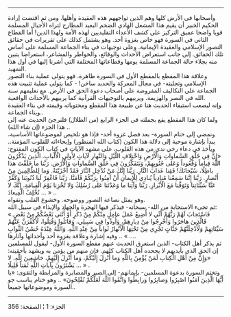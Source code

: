 ------------------------------------------------------------------------

وأصحابها في الأرض كلها وهم الذين تواجههم هذه العقيدة وأهلها. ومن ثم
اقتضت إرادة الحكيم الخبير أن يقيم هذا المشعل الهادي الضخم البعيد المطارح
لتراه الأجيال المسلمة قويا واضحا عميق التركيز على كشف الأعداء التقليديين
لهذه الأمة ولهذا الدين! أما القطاع الثاني في السورة فهو خاص بغزوة أحد.
وهو يشتمل كذلك على تقريرات في حقائق التصور الإسلامي والعقيدة الإيمانية.
وعلى توجيهات في بناء الجماعة المسلمة على أساس تلك الحقائق. إلى جانب
استعراض الأحداث والوقائع، والخواطر والمشاعر، استعراضا يتبين منه بجلاء
حالة الجماعة المسلمة يومها وقطاعاتها المختلفة التي أشرنا إليها في أول
هذا التمهيد.  
وعلاقة هذا المقطع بالمقطع الأول في السورة ظاهرة. فهو يتولى عملية بناء
التصور الإسلامي وتجليته- في مجال المعركة والحديد ساخن! - كما يتولى عملية
تثبيت هذه الجماعة على التكاليف المفروضة على أصحاب دعوة الحق في الأرض. مع
تعليمهم سنة الله في النصر والهزيمة. ويربيهم بالتوجيهات القرآنية كما
يربيهم بالأحداث الواقعية.  
وإنه ليصعب استيفاء الحديث هنا عن طبيعة هذا المقطع ومحتوياته وقيمته في
بناء العقيدة وبناء الجماعة..  
ولما كان هذا المقطع يقع بجملته في الجزء الرابع (من الظلال) فلنرجئ الحديث
عنه إلى هذا الجزء (إن شاء الله) ..  
ونمضي إلى ختام السورة- بعد فصل غزوة أحد- فإذا هو تلخيص لموضوعاتها
الأساسية، يبدأ بإشارة موحية إلى دلالة هذا الكون (كتاب الله المنظور)
وإيحاءاته للقلوب المؤمنة.. ويأخذ في دعاء رخي ندي من هذه القلوب، على مشهد
الآيات في كتاب الكون المفتوح: «إِنَّ فِي خَلْقِ السَّماواتِ وَالْأَرْضِ وَاخْتِلافِ اللَّيْلِ
وَالنَّهارِ لَآياتٍ لِأُولِي الْأَلْبابِ. الَّذِينَ يَذْكُرُونَ اللَّهَ قِياماً وَقُعُوداً وَعَلى جُنُوبِهِمْ،
وَيَتَفَكَّرُونَ فِي خَلْقِ السَّماواتِ وَالْأَرْضِ. رَبَّنا ما خَلَقْتَ هذا باطِلًا، سُبْحانَكَ! فَقِنا
عَذابَ النَّارِ. رَبَّنا إِنَّكَ مَنْ تُدْخِلِ النَّارَ فَقَدْ أَخْزَيْتَهُ. وَما لِلظَّالِمِينَ مِنْ أَنْصارٍ.
رَبَّنا إِنَّنا سَمِعْنا مُنادِياً يُنادِي لِلْإِيمانِ أَنْ آمِنُوا بِرَبِّكُمْ فَآمَنَّا. رَبَّنا فَاغْفِرْ
لَنا ذُنُوبَنا وَكَفِّرْ عَنَّا سَيِّئاتِنا وَتَوَفَّنا مَعَ الْأَبْرارِ. رَبَّنا وَآتِنا ما وَعَدْتَنا عَلى
رُسُلِكَ وَلا تُخْزِنا يَوْمَ الْقِيامَةِ. إِنَّكَ لا تُخْلِفُ الْمِيعادَ ... » ..  
وهو يمثل نصاعة التصور ووضوحه. وخشوع القلب وتقواه.  
ثم تجيء الاستجابة من الله- سبحانه- فيذكر فيها الهجرة والجهاد والإيذاء في
سبيل الله:  
«فَاسْتَجابَ لَهُمْ رَبُّهُمْ أَنِّي لا أُضِيعُ عَمَلَ عامِلٍ مِنْكُمْ مِنْ ذَكَرٍ أَوْ أُنْثى بَعْضُكُمْ مِنْ بَعْضٍ.
فَالَّذِينَ هاجَرُوا وَأُخْرِجُوا مِنْ دِيارِهِمْ، وَأُوذُوا فِي سَبِيلِي، وَقاتَلُوا وَقُتِلُوا، لَأُكَفِّرَنَّ
عَنْهُمْ سَيِّئاتِهِمْ وَلَأُدْخِلَنَّهُمْ جَنَّاتٍ تَجْرِي مِنْ تَحْتِهَا الْأَنْهارُ ثَواباً مِنْ عِنْدِ اللَّهِ.
وَاللَّهُ عِنْدَهُ حُسْنُ الثَّوابِ ... » .. وفيه إشارة وعلاقة بغزوة أحد وأحداثها
وآثارها.  
ثم يذكر أهل الكتاب- الذين استغرق الحديث عنهم مقطع السورة الأول- ليقول
للمسلمين إن الحق الذي بأيديهم لا يجحده أهل الكتاب كلهم. فإن منهم من يؤمن
به ويشهد بأحقيته: «وَإِنَّ مِنْ أَهْلِ الْكِتابِ لَمَنْ يُؤْمِنُ بِاللَّهِ وَما أُنْزِلَ إِلَيْكُمْ، وَما
أُنْزِلَ إِلَيْهِمْ، خاشِعِينَ لِلَّهِ، لا يَشْتَرُونَ بِآياتِ اللَّهِ ثَمَناً قَلِيلًا ... » .  
وتختم السورة بدعوة المسلمين- بإيمانهم- إلى الصبر والمصابرة والمرابطة
والتقوى: «يا أَيُّهَا الَّذِينَ آمَنُوا اصْبِرُوا وَصابِرُوا وَرابِطُوا وَاتَّقُوا اللَّهَ لَعَلَّكُمْ
تُفْلِحُونَ» .. وهو ختام يناسب جو السورة وموضوعاتها جميعا..

------------------------------------------------------------------------

الجزء: 1 ¦ الصفحة: 356
